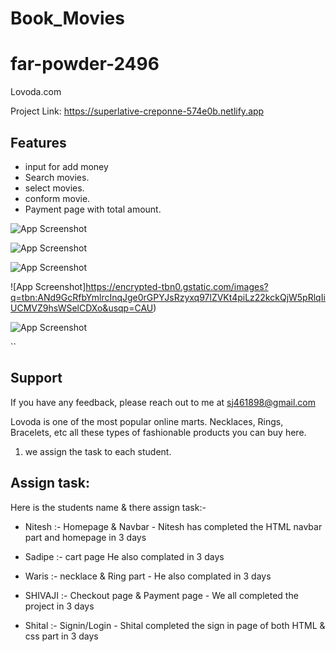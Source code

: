 # Book_Movies

# far-powder-2496


Lovoda.com

Project Link: https://superlative-creponne-574e0b.netlify.app




## Features

- input for add money
- Search movies.
- select movies.
- conform movie.
- Payment page with total amount.



![App Screenshot](https://cdn.shopify.com/s/files/1/0752/3829/t/5/assets/slide_3.jpg?v=8977848654688169931606448848)



![App Screenshot](https://cdn.shopify.com/s/files/1/0627/7388/7215/files/13122-2_1500x.jpg?v=1645120932)


![App Screenshot](http://cdn.shopify.com/s/files/1/0056/0224/6738/products/52253_2image1brass6-179_1_1200x1200.jpg?v=1606675914)




![App Screenshot]https://encrypted-tbn0.gstatic.com/images?q=tbn:ANd9GcRfbYmlrcInqJge0rGPYJsRzyxq97lZVKt4piLz22kckQjW5pRlqIiUCMVZ9hsWSelCDXo&usqp=CAU)




![App Screenshot](https://images.template.net/wp-content/uploads/2017/08/Website-Template-with-a-Catalog-for-Jewelry.jpg)


``


## Support

If you have any feedback, please reach out to me at sj461898@gmail.com




Lovoda is one of the most popular online marts. Necklaces, Rings, Bracelets, etc all these types of fashionable products you can buy here.




1.  we assign the task to each student.




## Assign task:
Here is the students name & there assign task:-

- Nitesh :- Homepage & Navbar -
               Nitesh has completed the HTML navbar part and homepage in 3 days
                             
        
- Sadipe :- cart page 
                 He also complated in 3 days        

- Waris :- necklace & Ring part - 
                    He also complated in 3 days

- SHIVAJI :- Checkout page & Payment page -
                       We all completed the project in 3 days
                                    
- Shital :- Signin/Login - 
                  Shital completed the sign in page of both HTML & css part in 3 days    


                                
